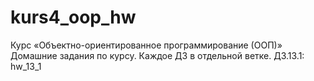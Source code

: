 # kurs4_oop_hw

Курс «Объектно-ориентированное программирование (ООП)»
Домашние задания по курсу.
Каждое ДЗ в отдельной ветке.
ДЗ.13.1: hw_13_1